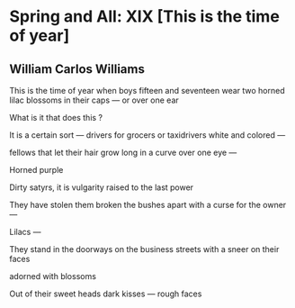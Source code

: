 # Spring and All: XIX [This is the time of year]
## William Carlos Williams
This is the time of year
when boys fifteen and seventeen
wear two horned lilac blossoms
in their caps — or over one ear

What is it that does this ?

It is a certain sort —
drivers for grocers or taxidrivers
white and colored —

fellows that let their hair grow long
in a curve over one eye —

Horned purple

Dirty satyrs, it is
vulgarity raised to the last power

They have stolen them
broken the bushes apart
with a curse for the owner —

Lilacs —

They stand in the doorways
on the business streets with a sneer
on their faces

adorned with blossoms

Out of their sweet heads
dark kisses — rough faces